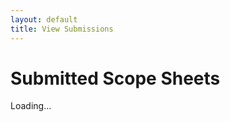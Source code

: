 ```yaml
---
layout: default
title: View Submissions
---
```

<body>
  <h1>Submitted Scope Sheets</h1>
  <div id="loading">Loading...</div>
  <table id="submissions" style="display: none;" class="w3-table-all w3-card-4" style="max-width:1500px;">
    <thead>
      <tr>
        <th>ID</th>
        <th>Claim #</th>
        <th>Insured</th>
        <th>Address</th>
        <th>Date</th>
        <th>Time</th>
        <th>Cost</th>
      </tr>
    </thead>
    <tbody></tbody>
  </table>

  <script>
    const supabase = window.supabase.createClient(
      'https://hobhuqbsiqboovhoipeo.supabase.co',
      'eyJhbGciOiJIUzI1NiIsInR5cCI6IkpXVCJ9.eyJpc3MiOiJzdXBhYmFzZSIsInJlZiI6ImhvYmh1cWJzaXFib292aG9pcGVvIiwicm9sZSI6ImFub24iLCJpYXQiOjE3NDgyODg3OTQsImV4cCI6MjA2Mzg2NDc5NH0.8iDzmTgUybI50e27fcIV0f3rjXxsxBOVKSH9btnY5dw'
    );

    window.onload = async () => {
      const { data, error } = await supabase
        .from('scope_sheets')
        .select('id, claim_number, insured_name, property_address, date_of_inspection, time_of_inspection, estimated_cost')
        .order('id', { ascending: false });

      if (error) {
        document.getElementById('loading').textContent = `❌ Error: ${error.message}`;
        return;
      }

      const table = document.getElementById('submissions');
      const tbody = table.querySelector('tbody');
      document.getElementById('loading').style.display = 'none';
      table.style.display = 'table';

      data.forEach(entry => {
        const row = document.createElement('tr');
        row.style.cursor = 'pointer';
        row.addEventListener('click', () => {
          // redirect to individual view
          window.location.href = `view_entry.html?id=${entry.id}`;
        });
        row.innerHTML = `
          <td>${entry.id}</td>
          <td>${entry.claim_number}</td>
          <td>${entry.insured_name}</td>
          <td>${entry.property_address}</td>
          <td>${entry.date_of_inspection}</td>
          <td>${entry.time_of_inspection}</td>
          <td>${entry.estimated_cost}</td>
        `;
        tbody.appendChild(row);
      });
    };
  </script>
</body>
